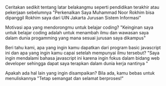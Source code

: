 Ceritakan sedikit tentang latar belakangmu seperti pendidikan terakhir atau pekerjaan sebelumnya
"Perkenalkan Saya Muhammad Noor Rokhim bisa dipanggil Rokhim saya dari UIN Jakarta Jurusan Sistem Informasi"

Motivasi apa yang mendorongmu untuk belajar coding?
"Keinginan saya untuk belajar coding adalah untuk menambah ilmu dan wawasan saya dalam dunia progamming yang mana sesuai jurusan saya dikampus"

Beri tahu kami, apa yang ingin kamu dapatkan dari program basic javascript ini dan apa yang ingin kamu capai setelah mempunyai ilmu tersebut?
"Saya ingin mendalami bahasa javascript ini karena ingin fokus dalam bidang web developer sehingga dapat saya terapkan dalam dunia kerja nantinya "

Apakah ada hal lain yang ingin disampaikan? Bila ada, kamu bebas untuk menuliskannya
"Tetap semangat dan selamat berproses!"
